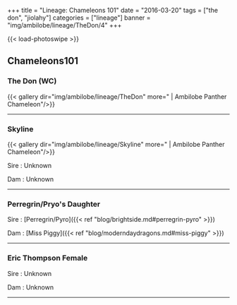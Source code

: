 +++
title = "Lineage: Chameleons 101"
date = "2016-03-20"
tags = ["the don", "jiolahy"]
categories = ["lineage"]
banner = "img/ambilobe/lineage/TheDon/4"
+++

{{< load-photoswipe >}}

Chameleons101
---

### The Don (WC)

{{< gallery dir="img/ambilobe/lineage/TheDon" more=" | Ambilobe Panther Chameleon"/>}}

---

### Skyline

{{< gallery dir="img/ambilobe/lineage/Skyline" more=" | Ambilobe Panther Chameleon"/>}}

Sire
: Unknown

Dam
: Unknown

---

### Perregrin/Pryo's Daughter

Sire
: [Perregrin/Pyro]({{< ref "blog/brightside.md#perregrin-pyro" >}})

Dam
: [Miss Piggy]({{< ref "blog/moderndaydragons.md#miss-piggy" >}})


---

### Eric Thompson Female

Sire
: Unknown

Dam
: Unknown

---